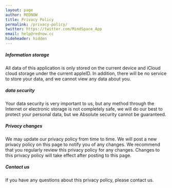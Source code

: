 ```yaml
---
layout: page
author: REDNOW
title: Privacy Policy
permalink: /privacy-policy/
twitter: https://twitter.com/MindSpace_App
email: help@rednow.cc
hideheader: hidden
---
```


##### Information storage 

All data of this application is only stored on the current device and iCloud cloud storage under the current appleID. In addition, there will be no service to store your data, and we cannot view any data about you. 

##### data security 

Your data security is very important to us, but any method through the Internet or electronic storage is not completely safe, we will do our best to protect your personal data, but we Absolute security cannot be guaranteed. 

##### Privacy changes 

We may update our privacy policy from time to time. We will post a new privacy policy on this page to notify you of any changes. We recommend that you regularly review this privacy policy for any changes. Changes to this privacy policy will take effect after posting to this page. 

##### Contact us 

If you have any questions about this privacy policy, please contact us.